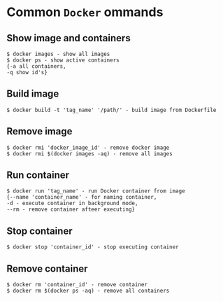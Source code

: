 # Common `Docker` ommands

## Show image and containers
    $ docker images - show all images
    $ docker ps - show active containers 
    {-a all containers, 
    -q show id's}

## Build image
    $ docker build -t 'tag_name' '/path/' - build image from Dockerfile
## Remove image
    $ docker rmi 'docker_image_id' - remove docker image
    $ docker rmi $(docker images -aq) - remove all images
## Run container
    $ docker run 'tag_name' - run Docker container from image 
    {--name 'container_name' - for naming container,
    -d - execute container in background mode,
    --rm - remove container afteer executing}
## Stop container
    $ docker stop 'container_id' - stop executing container
## Remove container
    $ docker rm 'container_id' - remove container
    $ docker rm $(docker ps -aq) - remove all containers
    

     


